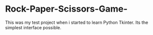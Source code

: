 # Rock-Paper-Scissors-Game-
This was my test project when i started to learn Python Tkinter. Its the simplest interface possible.
